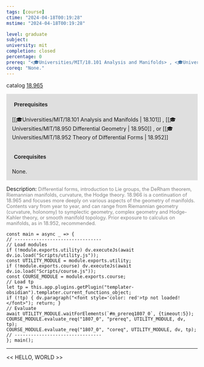 ```yaml
---
tags: [course]
ctime: "2024-04-18T00:19:28"
mstime: "2024-04-18T00:19:28"

level: graduate
subject: 
university: mit
completion: closed
percentage: 0
prereq: "<🎓Universities/MIT/18.101 Analysis and Manifolds> , <🎓Universities/MIT/18.950 Differential Geometry> , or <🎓Universities/MIT/18.952 Theory of Differential Forms>"
coreq: "None."
---
```


catalog [18.965](http://student.mit.edu/catalog/m18b.html#18.965)

<span style="display: block; padding: 15px; background-color: rgb(100, 100, 100, 0.2);"><font id="m_prereq1807_0" style="display: block; font-family: Arial, sans-serif; font-weight: bold; padding: 5px">Prerequisites</font><br><span id="prereq1807_0">[[🎓Universities/MIT/18.101 Analysis and Manifolds | 18.101]] , [[🎓Universities/MIT/18.950 Differential Geometry | 18.950]] , or [[🎓Universities/MIT/18.952 Theory of Differential Forms | 18.952]]</span></span>
<span style="display: block; padding: 15px; background-color: rgb(100, 100, 100, 0.2);"><font id="m_coreq1807_0" style="display: block; font-family: Arial, sans-serif; font-weight: bold; padding: 5px">Corequisites</font><br><span id="coreq1807_0">None.</span></span>

<font style="">Description:</font>
<font style="color: grey; font-size: 0.8rem;">Differential forms, introduction to Lie groups, the DeRham theorem, Riemannian manifolds, curvature, the Hodge theory. 18.966 is a continuation of 18.965 and focuses more deeply on various aspects of the geometry of manifolds. Contents vary from year to year, and can range from Riemannian geometry (curvature, holonomy) to symplectic geometry, complex geometry and Hodge-Kahler theory, or smooth manifold topology. Prior exposure to calculus on manifolds, as in 18.952, recommended.</font>

```dataviewjs
const main = async _ => {
// --------------------------------
// Load modules
if (!module.exports.utility) dv.executeJs(await dv.io.load("Scripts/utility.js"));
const UTILITY_MODULE = module.exports.utility;
if (!module.exports.course) dv.executeJs(await dv.io.load("Scripts/course.js"));
const COURSE_MODULE = module.exports.course;
// Load tp
let tp = this.app.plugins.getPlugin("templater-obsidian").templater.current_functions_object;
if (!tp) { dv.paragraph("<font style='color: red'>tp not loaded!</font>"); return; }
// Evaluate
await UTILITY_MODULE.waitForElements(`#m_prereq1807_0`, {timeout:5});
COURSE_MODULE.evaluate_req("1807_0", "prereq", UTILITY_MODULE, dv, tp);
COURSE_MODULE.evaluate_req("1807_0", "coreq", UTILITY_MODULE, dv, tp);
// --------------------------------
}; main();
```

---

<< HELLO, WORLD >>
